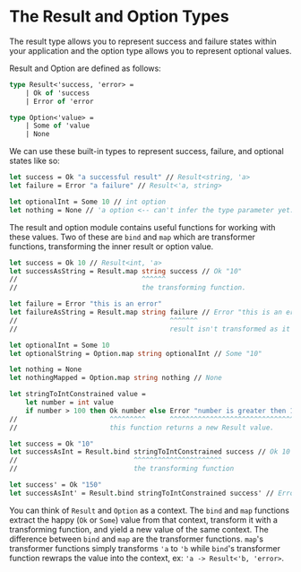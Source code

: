 # The Result and Option Types

The result type allows you to represent success and failure states within your application
and the option type allows you to represent optional values.

Result and Option are defined as follows:

```fsharp
type Result<'success, 'error> =
    | Ok of 'success
    | Error of 'error

type Option<'value> =
    | Some of 'value
    | None
```

We can use these built-in types to represent success, failure, and optional states like so:

```fsharp
let success = Ok "a successful result" // Result<string, 'a>
let failure = Error "a failure" // Result<'a, string>

let optionalInt = Some 10 // int option
let nothing = None // 'a option <-- can't infer the type parameter yet.
```

The result and option module contains useful functions for working with these values.
Two of these are `bind` and `map` which are transformer functions, transforming the inner result or option value.

```fsharp
let success = Ok 10 // Result<int, 'a>
let successAsString = Result.map string success // Ok "10"
//                               ^^^^^^
//                               the transforming function.

let failure = Error "this is an error"
let failureAsString = Result.map string failure // Error "this is an error"
//                                      ^^^^^^^
//                                      result isn't transformed as it's an error value.

let optionalInt = Some 10
let optionalString = Option.map string optionalInt // Some "10"

let nothing = None
let nothingMapped = Option.map string nothing // None
```

```fsharp
let stringToIntConstrained value =
    let number = int value
    if number > 100 then Ok number else Error "number is greater then 100" 
//                       ^^^^^^^^^      ^^^^^^^^^^^^^^^^^^^^^^^^^^^^^^^^^^
//                       this function returns a new Result value.

let success = Ok "10"
let successAsInt = Result.bind stringToIntConstrained success // Ok 10
//                             ^^^^^^^^^^^^^^^^^^^^^^
//                             the transforming function

let success' = Ok "150"
let successAsInt' = Result.bind stringToIntConstrained success' // Error "number is greater then 100"
```

You can think of `Result` and `Option` as a context. The `bind` and `map` functions extract the happy (`Ok` or `Some`) value from that context, transform it with a transforming function, and yield a new value of the same context. The difference between `bind` and `map` are the transformer functions. `map`'s transformer functions simply transforms `'a` to `'b` while `bind`'s transformer function rewraps the value into the context, ex: `'a -> Result<'b, 'error>`.